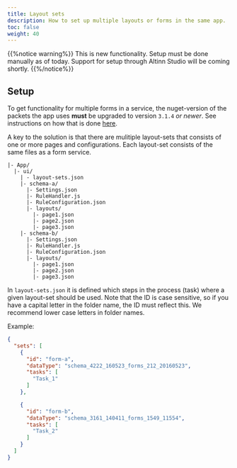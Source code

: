 ```yaml
---
title: Layout sets
description: How to set up multiple layouts or forms in the same app.
toc: false
weight: 40
---
```


{{%notice warning%}}
This is new functionality. Setup must be done manually as of today. Support for setup through Altinn Studio will be coming shortly.
{{%/notice%}}

## Setup

To get functionality for multiple forms in a service, the nuget-version of the packets the app uses **must** be upgraded to version `3.1.4` _or newer_.
See instructions on how that is done [here](../../../../maintainance/dependencies).

A key to the solution is that there are mulitiple layout-sets that consists of one or more pages and configurations. Each layout-set consists of the same files as a form service.

```
|- App/
  |- ui/
    | - layout-sets.json
    |- schema-a/
      |- Settings.json
      |- RuleHandler.js
      |- RuleConfiguration.json
      |- layouts/
        |- page1.json
        |- page2.json
        |- page3.json
    |- schema-b/
      |- Settings.json
      |- RuleHandler.js
      |- RuleConfiguration.json
      |- layouts/
        |- page1.json
        |- page2.json
        |- page3.json  
```


In `layout-sets.json` it is defined which steps in the process (task) where a given layout-set should be used.
Note that the ID is case sensitive, so if you have a capital letter in the folder name, the ID must reflect this. We recommend lower case letters in folder names.

Example:

```json
{
  "sets": [
    {
      "id": "form-a",
      "dataType": "schema_4222_160523_forms_212_20160523",
      "tasks": [
        "Task_1"
      ]
    },

    {
      "id": "form-b",
      "dataType": "schema_3161_140411_forms_1549_11554",
      "tasks": [
        "Task_2"
      ]
    }
  ]
}
```
